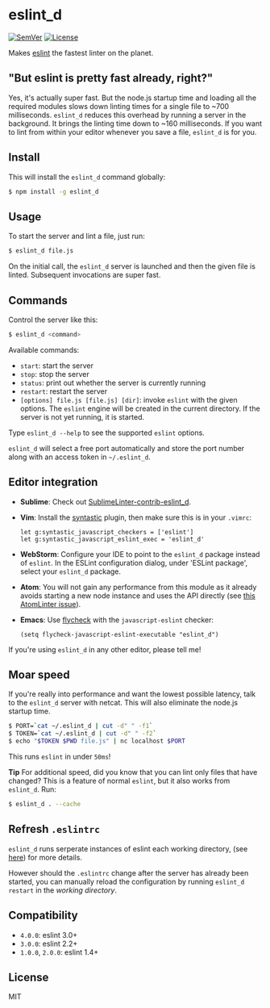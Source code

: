# eslint\_d

[![SemVer]](http://semver.org)
[![License]](https://github.com/mantoni/eslint\_d.js/blob/master/LICENSE)

Makes [eslint][] the fastest linter on the planet.

## "But eslint is pretty fast already, right?"

Yes, it's actually super fast. But the node.js startup time and loading all the
required modules slows down linting times for a single file to ~700
milliseconds. `eslint_d` reduces this overhead by running a server in the
background. It brings the linting time down to ~160 milliseconds. If you want
to lint from within your editor whenever you save a file, `eslint_d` is for
you.

## Install

This will install the `eslint_d` command globally: 

```bash
$ npm install -g eslint_d
```

## Usage

To start the server and lint a file, just run:

```bash
$ eslint_d file.js
```

On the initial call, the `eslint_d` server is launched and then the given file
is linted. Subsequent invocations are super fast.

## Commands

Control the server like this:

```bash
$ eslint_d <command>
```

Available commands:

- `start`: start the server
- `stop`: stop the server
- `status`: print out whether the server is currently running
- `restart`: restart the server
- `[options] file.js [file.js] [dir]`: invoke `eslint` with the given options.
  The `eslint` engine will be created in the current directory. If the server
  is not yet running, it is started.

Type `eslint_d --help` to see the supported `eslint` options.

`eslint_d` will select a free port automatically and store the port number
along with an access token in `~/.eslint_d`.

## Editor integration

- __Sublime__: Check out [SublimeLinter-contrib-eslint\_d][SublimeLinter].
- __Vim__: Install the [syntastic][] plugin, then make sure this is in your
  `.vimrc`:

    ```vim
    let g:syntastic_javascript_checkers = ['eslint']
    let g:syntastic_javascript_eslint_exec = 'eslint_d'
    ```

- __WebStorm__: Configure your IDE to point to the `eslint_d` package instead
  of `eslint`. In the ESLint configuration dialog, under 'ESLint package',
  select your `eslint_d` package.
- __Atom__: You will not gain any performance from this module as it already
  avoids starting a new node instance and uses the API directly (see [this
  AtomLinter issue](https://github.com/AtomLinter/linter-eslint/issues/215)).
- __Emacs__: Use [flycheck](http://www.flycheck.org/) with the `javascript-eslint` 
  checker:

    ```elisp
    (setq flycheck-javascript-eslint-executable "eslint_d")
    ```

If you're using `eslint_d` in any other editor, please tell me!

## Moar speed

If you're really into performance and want the lowest possible latency, talk to
the `eslint_d` server with netcat. This will also eliminate the node.js startup
time.

```bash
$ PORT=`cat ~/.eslint_d | cut -d" " -f1`
$ TOKEN=`cat ~/.eslint_d | cut -d" " -f2`
$ echo "$TOKEN $PWD file.js" | nc localhost $PORT
```

This runs `eslint` in under `50ms`!

**Tip** For additional speed, did you know that you can lint only files that
have changed? This is a feature of normal `eslint`, but it also works from
`eslint_d`. Run:

```bash
$ eslint_d . --cache
```

## Refresh `.eslintrc`

`eslint_d` runs serperate instances of eslint each working directory, (see [here](https://github.com/mantoni/eslint_d.js/blob/master/CHANGES.md#220)) for more details.

However should the `.eslintrc` change after the server has already been started, you can manually reload the configuration by running `eslint_d restart` in the *working directory*.

## Compatibility

- `4.0.0`: eslint 3.0+
- `3.0.0`: eslint 2.2+
- `1.0.0`, `2.0.0`: eslint 1.4+

## License

MIT

[SemVer]: http://img.shields.io/:semver-%E2%9C%93-brightgreen.svg
[License]: http://img.shields.io/npm/l/eslint_d.svg
[eslint]: http://eslint.org
[SublimeLinter]: https://github.com/roadhump/SublimeLinter-contrib-eslint_d
[syntastic]: https://github.com/scrooloose/syntastic
